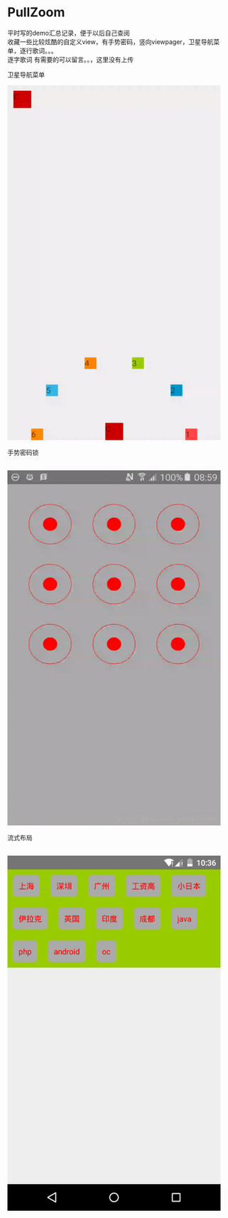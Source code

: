 # PullZoom
平时写的demo汇总记录，便于以后自己查阅
<br/>
收藏一些比较炫酷的自定义view，有手势密码，竖向viewpager，卫星导航菜单，逐行歌词。。。
<br/>
逐字歌词 有需要的可以留言。。，这里没有上传<br/>


卫星导航菜单<br/>

<img src='screenshot/ezgif.com-crop.gif' height="800" width="480"  />

<br/>

手势密码锁

<br/>
    <img src='screenshot/20170921091221720.gif'  height="800" width="480" />
<br/>


流式布局

<br/>
    <img src='screenshot/flowlayout.png'  height="800" width="480" />
<br/>

